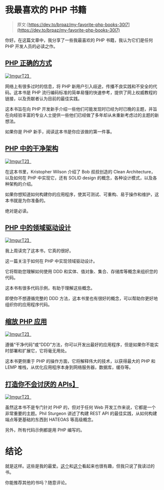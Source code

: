 # 我最喜欢的 PHP 书籍

> 原文:[https://dev.to/brpaz/my-favorite-php-books-30l7](https://dev.to/brpaz/my-favorite-php-books-30l7)

你好。在这篇文章中，我分享了一些我最喜欢的 PHP 书籍，我认为它们是任何 PHP 开发人员的必读之作。

## [PHP 正确的方式](https://leanpub.com/phptherightway)

[![Imgur](../Images/2cd0604666bb9d72fc22d70e394db4b6.png)T2】](https://res.cloudinary.com/practicaldev/image/fetch/s--SXO1ohQx--/c_limit%2Cf_auto%2Cfl_progressive%2Cq_auto%2Cw_880/https://i.imgur.com/ErA6wYc.png)

网络上有很多过时的信息，将 PHP 新用户引入歧途，传播不良实践和不安全的代码。这本书是 PHP 流行编码标准的简单易懂的快速参考，提供了网上权威教程的链接，以及贡献者认为目前的最佳实践。

这本书旨在向 PHP 开发新手介绍一些他们可能发现时已经为时已晚的主题，并旨在向经验丰富的专业人士提供一些他们已经做了多年却从未重新考虑过的主题的新想法。

如果你是 PHP 新手，阅读这本书是你应该做的第一件事。

## [PHP 中的干净架构](https://leanpub.com/cleanphp)

[![Imgur](../Images/5ab5f2390630f4af08d3a2b1135c31ac.png)T2】](https://res.cloudinary.com/practicaldev/image/fetch/s--w0P5eeOX--/c_limit%2Cf_auto%2Cfl_progressive%2Cq_auto%2Cw_880/https://i.imgur.com/znksK8n.png)

在这本书里，Kristopher Wilson 介绍了 Bob 叔叔创造的 Clean Architecture，以及如何在 PHP 中实现它，还有 SOLID design 的概念，各种设计模式，以及各种架构的介绍。

如果你想知道如何构建你的应用程序，使其可测试、可重构、易于操作和维护，这本书就是为你准备的。

绝对是必读。

## [PHP 中的领域驱动设计](https://leanpub.com/ddd-in-php)

[![Imgur](../Images/1e75a03f88e49b37ad0933f21fc691ad.png)T2】](https://res.cloudinary.com/practicaldev/image/fetch/s--pkHHywlu--/c_limit%2Cf_auto%2Cfl_progressive%2Cq_auto%2Cw_880/https://i.imgur.com/2VIIM00.png)

我上周读完了这本书，它真的很好。

这一篇关注于如何在 PHP 中实现领域驱动设计。

它将帮助您理解如何使用 DDD 和实体、值对象、集合、存储库等概念来组织您的代码。

这本书有很多代码示例，有助于理解这些概念。

即使你不想遵循完整的 DDD 方法，这本书里也有很好的概念，可以帮助你更好地组织你的应用程序代码。

## [缩放 PHP 应用](https://www.scalingphpbook.com/)

[![Imgur](../Images/d6f998027861e6415b0abd7e0e7e7489.png)T2】](https://res.cloudinary.com/practicaldev/image/fetch/s--neHRDBWO--/c_limit%2Cf_auto%2Cfl_progressive%2Cq_auto%2Cw_880/https://i.imgur.com/tKCMH2t.png)

遵循“干净代码”或“DDD”方法，你可以开发出最好的应用程序，但是如果你不能实时部署和扩展它，它将毫无用处。

这本书更侧重于 PHP 的操作方面，它将解释伟大的技术，以获得最大的 PHP 和 LEMP 堆栈，从优化应用程序本身到网络服务器，数据库，缓存等。

## [打造你不会讨厌的 APIs】](https://leanpub.com/build-apis-you-wont-hate)

[![Imgur](../Images/1c3867c16e23914e4e94f3f7bdb7e9d7.png)T2】](https://res.cloudinary.com/practicaldev/image/fetch/s--HCvIVI48--/c_limit%2Cf_auto%2Cfl_progressive%2Cq_auto%2Cw_880/https://i.imgur.com/EzhLquD.png)

虽然这本书不是专门针对 PHP 的，但对于任何 Web 开发工作来说，它都是一个非常重要的主题。Phil Sturgeon 讲述了构建 REST API 的最佳实践，从如何构建端点等更基础的东西到 HATEOAS 等高级概念。

另外，所有代码示例都是用 PHP 编写的。

# 结论

就是这样。这些是我的最爱。[这个](https://leanpub.com/mlaphp)和[这个](https://leanpub.com/the-essentials-of-object-oriented-php)看起来也很有趣，但我只说了我读过的书。

你能推荐其他的书吗？随意评论。